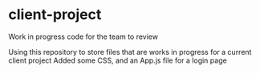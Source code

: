 # client-project
Work in progress code for the team to review

Using this repository to store files that are works in progress for a current client project
Added some CSS, and an App.js file for a login page

